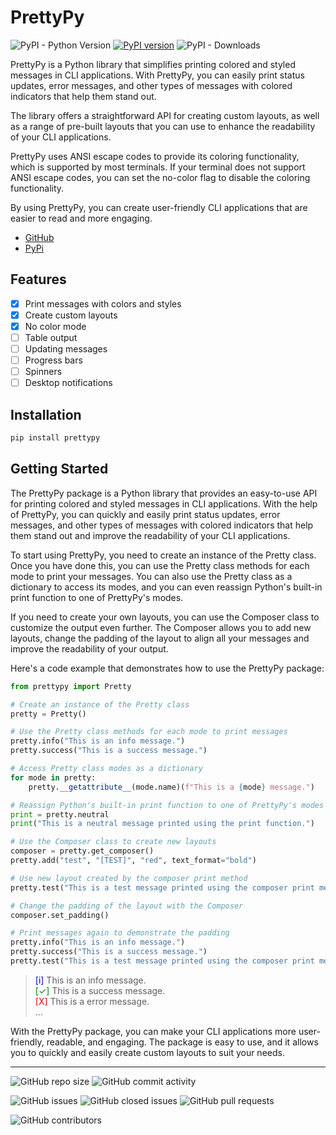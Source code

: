 # PrettyPy
    
![PyPI - Python Version](https://img.shields.io/pypi/pyversions/prettypy)
[![PyPI version](https://badge.fury.io/py/prettypy.svg)](https://badge.fury.io/py/prettypy)
![PyPI - Downloads](https://img.shields.io/pypi/dm/prettypy)

PrettyPy is a Python library that simplifies printing colored and styled messages in CLI applications. With PrettyPy, you can easily print status updates, error messages, and other types of messages with colored indicators that help them stand out.

The library offers a straightforward API for creating custom layouts, as well as a range of pre-built layouts that you can use to enhance the readability of your CLI applications.

PrettyPy uses ANSI escape codes to provide its coloring functionality, which is supported by most terminals. If your terminal does not support ANSI escape codes, you can set the no-color flag to disable the coloring functionality.

By using PrettyPy, you can create user-friendly CLI applications that are easier to read and more engaging.

- [GitHub](https://github.com/uss-zerodata/prettypy)
- [PyPi](https://pypi.org/project/prettypy)

## Features

- [x] Print messages with colors and styles
- [x] Create custom layouts
- [x] No color mode
- [ ] Table output
- [ ] Updating messages
- [ ] Progress bars
- [ ] Spinners
- [ ] Desktop notifications

## Installation

```bash
pip install prettypy
```

## Getting Started

The PrettyPy package is a Python library that provides an easy-to-use API for printing colored and styled messages in CLI applications. With the help of PrettyPy, you can quickly and easily print status updates, error messages, and other types of messages with colored indicators that help them stand out and improve the readability of your CLI applications.

To start using PrettyPy, you need to create an instance of the Pretty class. Once you have done this, you can use the Pretty class methods for each mode to print your messages. You can also use the Pretty class as a dictionary to access its modes, and you can even reassign Python's built-in print function to one of PrettyPy's modes.

If you need to create your own layouts, you can use the Composer class to customize the output even further. The Composer allows you to add new layouts, change the padding of the layout to align all your messages and improve the readability of your output.

Here's a code example that demonstrates how to use the PrettyPy package:

~~~python
from prettypy import Pretty

# Create an instance of the Pretty class
pretty = Pretty()

# Use the Pretty class methods for each mode to print messages
pretty.info("This is an info message.")
pretty.success("This is a success message.")

# Access Pretty class modes as a dictionary
for mode in pretty:
    pretty.__getattribute__(mode.name)(f"This is a {mode} message.")

# Reassign Python's built-in print function to one of PrettyPy's modes
print = pretty.neutral
print("This is a neutral message printed using the print function.")

# Use the Composer class to create new layouts
composer = pretty.get_composer()
pretty.add("test", "[TEST]", "red", text_format="bold")

# Use new layout created by the composer print method
pretty.test("This is a test message printed using the composer print method.")

# Change the padding of the layout with the Composer
composer.set_padding()

# Print messages again to demonstrate the padding
pretty.info("This is an info message.")
pretty.success("This is a success message.")
pretty.test("This is a test message printed using the composer print method.")
~~~

> <span style="color: blue">[i]</span> This is an info message. <br>
> <span style="color: green">[✓]</span> This is a success message. <br>
> <span style="color: red">[X]</span> This is a error message. <br>
> ...

With the PrettyPy package, you can make your CLI applications more user-friendly, readable, and engaging. The package is easy to use, and it allows you to quickly and easily create custom layouts to suit your needs.

---

![GitHub repo size](https://img.shields.io/github/repo-size/uss-zerodata/prettypy)
![GitHub commit activity](https://img.shields.io/github/commit-activity/m/uss-zerodata/prettypy)

![GitHub issues](https://img.shields.io/github/issues/uss-zerodata/prettypy)
![GitHub closed issues](https://img.shields.io/github/issues-closed/uss-zerodata/prettypy)
![GitHub pull requests](https://img.shields.io/github/issues-pr/uss-zerodata/prettypy)

![GitHub contributors](https://img.shields.io/github/contributors/uss-zerodata/prettypy)
 